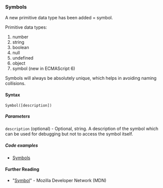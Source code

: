 ### Symbols
A new primitive data type has been added = symbol.

Primitive data types:

1. number
2. string
3. boolean
4. null
5. undefined
6. object
7. symbol (new in ECMAScript 6)

Symbols will always be absolutely unique, which helps in avoiding naming collisions.

#### Syntax
```
Symbol([description])
```

##### Parameters
`description` (optional) - Optional, string. A description of the symbol which can be used for debugging but not to access the symbol itself.

##### Code examples

* [Symbols](https://github.com/colorful-tones/es6-learnings/blob/master/11%20-%20Symbols/11-38-symbols.html#L10)

#### Further Reading

* "[Symbol](https://developer.mozilla.org/en-US/docs/Web/JavaScript/Reference/Global_Objects/Symbol)" - Mozilla Developer Network (MDN)

